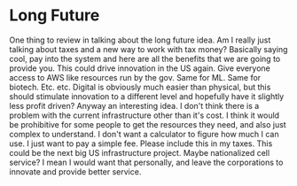 # Long Future

One thing to review in talking about the long future idea. Am I really
just talking about taxes and a new way to work with tax money? Basically
saying cool, pay into the system and here are all the benefits that
we are going to provide you. This could drive innovation in the US 
again. Give everyone access to AWS like resources run by the gov. Same
for ML. Same for biotech. Etc. etc. Digital is obviously much easier
than physical, but this should stimulate innovation to a different level
and hopefully have it slightly less profit driven? Anyway an interesting
idea. I don't think there is a problem with the current infrastructure
other than it's cost. I think it would be prohibitive for some people
to get the resources they need, and also just complex to understand.
I don't want a calculator to figure how much I can use. I just want 
to pay a simple fee. Please include this in my taxes. This could 
be the next big US infrastructure project. Maybe nationalized cell
service? I mean I would want that personally, and leave the corporations
to innovate and provide better service.